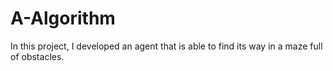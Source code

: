 # A-Algorithm
In this project, I developed an agent that is able to find its way in a maze full of obstacles.
